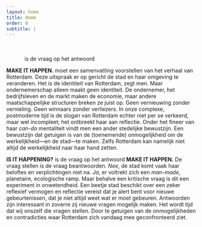 ```yaml
---
layout: home
title: Home
order: 0
subtitle: |
---
```

<img href="assets/logos/iih-b.svg" style="line-height: 1.33; display: inline-block; margin: 24px">is de vraag op het antwoord<img href="assets/logos/mih-b.svg" style="line-height: 1.33; display: inline-block; margin: 24px">

**MAKE IT HAPPEN.** moet een samenvatting voorstellen van het verhaal van Rotterdam. Deze uitspraak er op gericht de stad en haar omgeving te veranderen. Het is de identiteit van Rotterdam, zegt men. Maar ondernemerschap alleen maakt geen identiteit. De ondernemer, het bedrijfsleven en de markt maken de economie, maar andere maatschappelijke structuren breken ze juist op. Geen vernieuwing zonder vernieling. Geen winnaars zonder verliezers. In onze complexe, postmoderne tijd is de slogan van Rotterdam echter niet per se verkeerd, maar wel incompleet; het ontbreekt haar aan reflectie. Onder het fineer van haar _can-do_ mentaliteit vindt men een ander stedelijke bewustzijn. Een bewustzijn dat getuigen is van de (toenemende) onmogelijkheid om de werkelijkheid—en de stad—te maken. Zelfs Rotterdam kan namelijk niet altijd de werkelijkheid naar haar hand zetten.

**IS IT HAPPENING?** is de vraag op het antwoord **MAKE IT HAPPEN.** De vraag stellen is de vraag beantwoorden. _Nee_, de stad komt vaak haar beloftes en verplichtingen niet na. _Ja_, er voltrekt zich een _man-made_, planetaire, ecologische ramp. Maar behalve een kritische vraag is dit een experiment in onwetendheid. Een beetje stad beschikt over een zeker reflexief vermogen en reflectie vereist dat je alert bent voor nieuwe gebeurtenissen, dat je niet altijd weet wat er moet gebeuren. Antwoorden zijn interessant in zoverre zij nieuwe vragen mogelijk maken. Het wordt tijd dat wij onszelf die vragen stellen. Door te getuigen van de onmogelijkheden en contradicties waar Rotterdam zich vandaag mee geconfronteerd ziet.